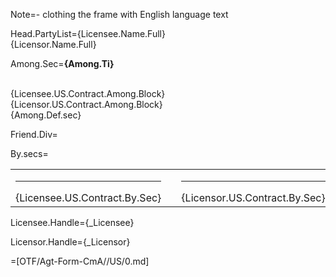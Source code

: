 Note=- clothing the frame with English language text

Head.PartyList={Licensee.Name.Full}<br>{Licensor.Name.Full}

Among.Sec=<b>{Among.Ti}</b><br><br><ul type="none" style="padding-left: 0"><li>{Licensee.US.Contract.Among.Block}<br></li><li>{Licensor.US.Contract.Among.Block}<br></li><li>{Among.Def.sec}</li></ul>

Friend.Div=</i>

By.secs=<table><tr><td valign="top" width="300px"><hr>{Licensee.US.Contract.By.Sec}</td><td width="100px"></td><td valign="top" width="300px"><hr>{Licensor.US.Contract.By.Sec}</td></tr></table>

Licensee.Handle={_Licensee}

Licensor.Handle={_Licensor}

=[OTF/Agt-Form-CmA//US/0.md]
